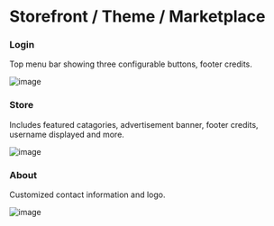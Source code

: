 # Storefront / Theme / Marketplace

### Login
Top menu bar showing three configurable buttons, footer credits.

![image](https://github.com/virtualizebrief/collection/assets/153381859/321b647a-a579-4464-a180-69d484e87281)

### Store
Includes featured catagories, advertisement banner, footer credits, username displayed and more.

![image](https://github.com/virtualizebrief/collection/assets/153381859/af6f0f82-5e3b-437c-b597-bd312b504d5b)

### About
Customized contact information and logo.

![image](https://github.com/virtualizebrief/collection/assets/153381859/03225864-e23c-4abb-9900-7f46bc61bffa)
